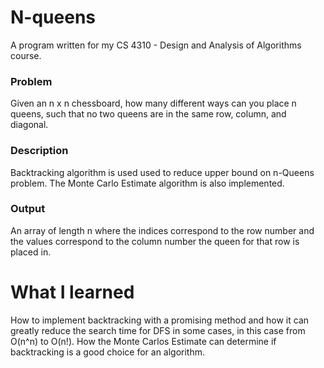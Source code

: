 # N-queens
A program written for my CS 4310 - Design and Analysis of Algorithms course. 

### Problem
Given an n x n chessboard, how many different ways can you place n queens, such that no two queens are in the same row, column, and diagonal. 
  
### Description  
Backtracking algorithm is used used to reduce upper bound on n-Queens problem. The Monte Carlo Estimate algorithm is also implemented. 

### Output
An array of length n where the indices correspond to the row number and the values correspond to the column number the queen for that row is placed in. 

# What I learned 
How to implement backtracking with a promising method and how it can greatly reduce the search time for DFS in some cases, in this case from O(n^n) to O(n!). How the Monte Carlos Estimate can determine if backtracking is a good choice for an algorithm. 
  
